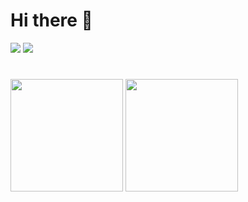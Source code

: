 
# Hi there 👋 
<a href="https://portfolio-ebon-one-82.vercel.app/sanggeon/home" target="_blank"><img src="https://img.shields.io/badge/PORTFOLIO-000000?style=for-the-badge&logo=nextdotjs&logoColor=ffffff"/></a>
<a href="https://mark-up-mu.vercel.app/" target="_blank"><img src="https://img.shields.io/badge/MarkUp-FA6831?style=for-the-badge&logo=printables&logoColor=ffffff"/></a>
#
<p>
  <img height="180em" src="https://github-readme-stats.vercel.app/api?username=KongGeon&show_icons=true&include_all_commits=true&bg_color=ffffff&title_color=fff&text_color=181818">
  <img height="180em" src="https://github-readme-stats.vercel.app/api/top-langs/?username=KongGeon&layout=compact&bg_color=ffffff&title_color=fff&text_color=181818">
</p>
